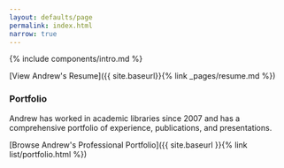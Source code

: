 ```yaml
---
layout: defaults/page
permalink: index.html
narrow: true
---
```


{% include components/intro.md %}

[View Andrew's Resume]({{ site.baseurl}}{% link _pages/resume.md %})

### Portfolio

Andrew has worked in academic libraries since 2007 and has a comprehensive portfolio of experience, publications, and presentations.

[Browse Andrew's Professional Portfolio]({{ site.baseurl }}{% link list/portfolio.html %})


<!-- ### Projects

Andrew keeps himself busy on open-source projects. [The full list is here]({{ site.baseurl }}{% link list/projects.md %}).


### Posts

Andrew sometimes posts about his work. [View all posts by year here]({{ site.baseurl }}{% link list/posts.html %}).

### Recent Posts

{% for post in site.posts limit:3 %}
{% include components/post-card.html %}
{% endfor %} -->
